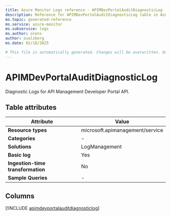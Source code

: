 ```yaml
---
title: Azure Monitor Logs reference - APIMDevPortalAuditDiagnosticLog
description: Reference for APIMDevPortalAuditDiagnosticLog table in Azure Monitor Logs.
ms.topic: generated-reference
ms.service: azure-monitor
ms.subservice: logs
ms.author: orens
author: osalzberg
ms.date: 02/18/2025

# This file is automatically generated. Changes will be overwritten. Do not change this file directly.
---
```


# APIMDevPortalAuditDiagnosticLog

Diagnostic Logs for API Management Developer Portal API.


## Table attributes

|Attribute|Value|
|---|---|
|**Resource types**|microsoft.apimanagement/service|
|**Categories**|-|
|**Solutions**| LogManagement|
|**Basic log**|Yes|
|**Ingestion-time transformation**|No|
|**Sample Queries**|-|



## Columns
  
[!INCLUDE [apimdevportalauditdiagnosticlog](~/reusable-content/ce-skilling/azure/includes/azure-monitor/reference/tables/apimdevportalauditdiagnosticlog-include.md)]
